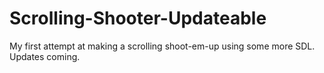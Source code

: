 # Scrolling-Shooter-Updateable
My first attempt at making a scrolling shoot-em-up using some more SDL. Updates coming.
